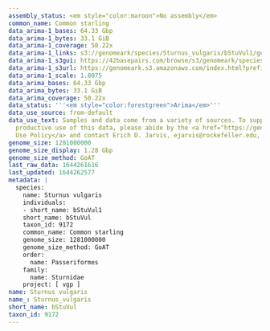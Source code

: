 ```yaml
---
assembly_status: <em style="color:maroon">No assembly</em>
common_name: Common starling
data_arima-1_bases: 64.33 Gbp
data_arima-1_bytes: 33.1 GiB
data_arima-1_coverage: 50.22x
data_arima-1_links: s3://genomeark/species/Sturnus_vulgaris/bStuVul1/genomic_data/arima/<br>
data_arima-1_s3gui: https://42basepairs.com/browse/s3/genomeark/species/Sturnus_vulgaris/bStuVul1/genomic_data/arima/
data_arima-1_s3url: https://genomeark.s3.amazonaws.com/index.html?prefix=species/Sturnus_vulgaris/bStuVul1/genomic_data/arima/
data_arima-1_scale: 1.8075
data_arima_bases: 64.33 Gbp
data_arima_bytes: 33.1 GiB
data_arima_coverage: 50.22x
data_status: '''<em style="color:forestgreen">Arima</em>'''
data_use_source: from-default
data_use_text: Samples and data come from a variety of sources. To support fair and
  productive use of this data, please abide by the <a href="https://genome10k.soe.ucsc.edu/data-use-policies/">Data
  Use Policy</a> and contact Erich D. Jarvis, ejarvis@rockefeller.edu, with any questions.
genome_size: 1281000000
genome_size_display: 1.28 Gbp
genome_size_method: GoAT
last_raw_data: 1644261616
last_updated: 1644262577
metadata: |
  species:
    name: Sturnus vulgaris
    individuals:
    - short_name: bStuVul1
    short_name: bStuVul
    taxon_id: 9172
    common_name: Common starling
    genome_size: 1281000000
    genome_size_method: GoAT
    order:
      name: Passeriformes
    family:
      name: Sturnidae
    project: [ vgp ]
name: Sturnus vulgaris
name_: Sturnus_vulgaris
short_name: bStuVul
taxon_id: 9172
---
```

